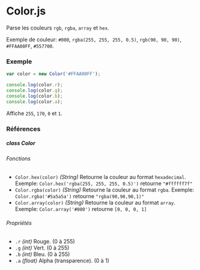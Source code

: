 # Color.js

Parse les couleurs `rgb`, `rgba`, `array` et `hex`.

Exemple de couleur: `#000`, `rgba(255, 255, 255, 0.5)`, `rgb(90, 90, 90)`, `#FFAA00FF`, `#557700`.

### Exemple

```js
var color = new Color('#FFAA00FF');

console.log(color.r);
console.log(color.g);
console.log(color.b);
console.log(color.a);
```

Affiche `255`, `170`, `0` et `1`.

### Références

##### class Color

###### Fonctions

* `Color.hex(color)` _(String)_ Retourne la couleur au format `hexadecimal`. Exemple: `Color.hex('rgba(255, 255, 255, 0.5)')` retourne `"#ffffff7f"`
* `Color.rgba(color)` _(String)_ Retourne la couleur au format `rgba`. Exemple: `Color.rgba('#5a5a5a')` retourne `"rgba(90,90,90,1)"`
* `Color.array(color)` _(String)_ Retourne la couleur au format `array`. Exemple: `Color.array('#000')` retourne `[0, 0, 0, 1]`

###### Propriétés

* `.r` _(int)_ Rouge. (0 à 255)
* `.g` _(int)_ Vert. (0 à 255)
* `.b` _(int)_ Bleu. (0 à 255)
* `.a` _(float)_ Alpha (transparence). (0 à 1)

